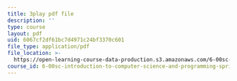 ```yaml
---
title: 3play pdf file
description: ''
type: course
layout: pdf
uid: 6067cf2df61bc7d4971c24bf3370c601
file_type: application/pdf
file_location: >-
  https://open-learning-course-data-production.s3.amazonaws.com/6-00sc-introduction-to-computer-science-and-programming-spring-2011/6067cf2df61bc7d4971c24bf3370c601_Q148jV9ljPM.pdf
course_id: 6-00sc-introduction-to-computer-science-and-programming-spring-2011
---
```

